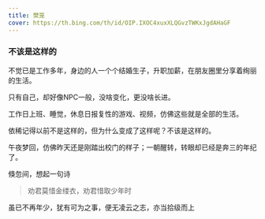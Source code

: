 ```yaml
---
title: 樊笼
cover: https://th.bing.com/th/id/OIP.IXOC4xuxXLQGvzTWKxJgdAHaGF
---
```


### 不该是这样的

不觉已是工作多年，身边的人一个个结婚生子，升职加薪，在朋友圈里分享着绚丽的生活。

只有自己，却好像NPC一般，没啥变化，更没啥长进。

工作日上班、睡觉，休息日报复性的游戏、视频，仿佛这些就是全部的生活。

依稀记得以前不是这样的，但为什么变成了这样呢？不该是这样的。

午夜梦回，仿佛昨天还是刚踏出校门的样子；一朝醒转，转眼却已经是奔三的年纪了。

倏忽间，想起一句诗

> 劝君莫惜金缕衣，劝君惜取少年时

虽已不再年少，犹有可为之事，便无凌云之志，亦当拾级而上